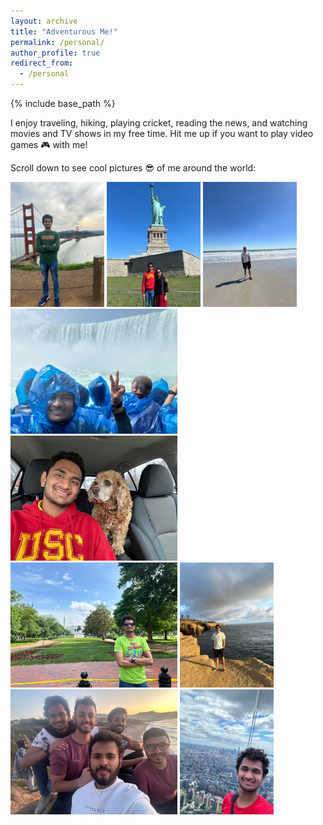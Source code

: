 ```yaml
---
layout: archive
title: "Adventurous Me!"
permalink: /personal/
author_profile: true
redirect_from:
  - /personal
---
```


{% include base_path %}

I enjoy traveling, hiking, playing cricket, reading the news, and watching movies and TV shows in my free time. Hit me up if you want to play video games 🎮 with me!  

Scroll down to see cool pictures 😎 of me around the world:

<img src="/images/WhatsApp Image 2024-05-26 at 19.32.02_180d4cf9.jpg" height="200">
<img src="/images/WhatsApp Image 2024-05-26 at 19.32.03_2896198e.jpg" height="200">
<img src="/images/WhatsApp Image 2024-05-26 at 19.32.02_bf5bccb7.jpg" height="200">
<img src="/images/WhatsApp Image 2024-05-26 at 19.32.03_cd38722a.jpg" height="200">
<img src="/images/WhatsApp Image 2024-05-26 at 19.32.03_5ea38d29.jpg" height="200">
<img src="/images/WhatsApp Image 2024-05-26 at 19.32.03_21151693.jpg" height="200">
<img src="/images/WhatsApp Image 2024-05-26 at 19.32.03_9976057a.jpg" height="200">
<img src="/images/grouppic.jpg" height="200">
<img src="/images/WhatsApp Image 2024-05-26 at 19.32.03_8d775df7.jpg" height="200">
